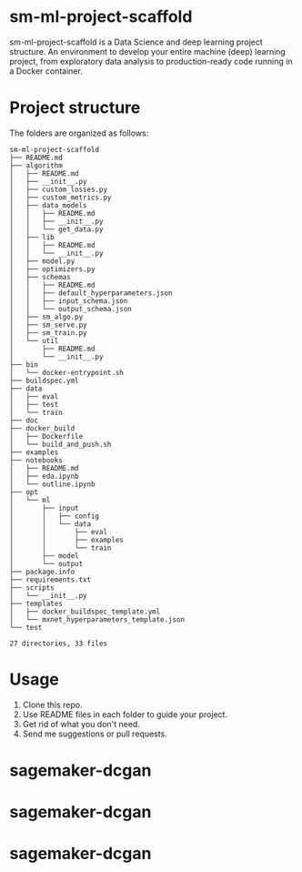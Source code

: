 # sm-ml-project-scaffold

sm-ml-project-scaffold is a Data Science and deep learning project structure. An environment to develop your entire machine (deep) learning project, from exploratory data analysis to production-ready code running in a Docker container.

# Project structure

The folders are organized as follows:

```
sm-ml-project-scaffold
├── README.md
├── algorithm
│   ├── README.md
│   ├── __init__.py
│   ├── custom_losses.py
│   ├── custom_metrics.py
│   ├── data_models
│   │   ├── README.md
│   │   ├── __init__.py
│   │   └── get_data.py
│   ├── lib
│   │   ├── README.md
│   │   └── __init__.py
│   ├── model.py
│   ├── optimizers.py
│   ├── schemas
│   │   ├── README.md
│   │   ├── default_hyperparameters.json
│   │   ├── input_schema.json
│   │   └── output_schema.json
│   ├── sm_algo.py
│   ├── sm_serve.py
│   ├── sm_train.py
│   └── util
│       ├── README.md
│       └── __init__.py
├── bin
│   └── docker-entrypoint.sh
├── buildspec.yml
├── data
│   ├── eval
│   ├── test
│   └── train
├── doc
├── docker_build
│   ├── Dockerfile
│   └── build_and_push.sh
├── examples
├── notebooks
│   ├── README.md
│   ├── eda.ipynb
│   └── outline.ipynb
├── opt
│   └── ml
│       ├── input
│       │   ├── config
│       │   └── data
│       │       ├── eval
│       │       ├── examples
│       │       └── train
│       ├── model
│       └── output
├── package.info
├── requirements.txt
├── scripts
│   └── __init__.py
├── templates
│   ├── docker_buildspec_template.yml
│   └── mxnet_hyperparameters_template.json
└── test

27 directories, 33 files
```

# Usage

1. Clone this repo.
2. Use README files in each folder to guide your project.
3. Get rid of what you don't need.
4. Send me suggestions or pull requests.

# sagemaker-dcgan
# sagemaker-dcgan
# sagemaker-dcgan
